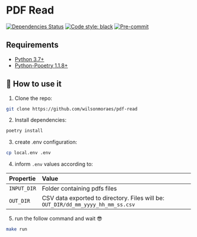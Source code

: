 # PDF Read

<div align="left">


[![Dependencies Status](https://img.shields.io/badge/dependencies-up%20to%20date-brightgreen.svg)](https://github.com/TezRomacH/python-package-template/pulls?utf8=%E2%9C%93&q=is%3Apr%20author%3Aapp%2Fdependabot)
[![Code style: black](https://img.shields.io/badge/code%20style-black-000000.svg)](https://github.com/psf/black)
[![Pre-commit](https://img.shields.io/badge/pre--commit-enabled-brightgreen?logo=pre-commit&logoColor=white)](https://github.com/TezRomacH/python-package-template/blob/master/.pre-commit-config.yaml)

</div>


## Requirements
* [Python 3.7+](https://python.org)
* [Python-Pooetry 1.1.8+](https://python-poetry.org/)

## 🤯 How to use it


1. Clone the repo:

```bash
git clone https://github.com/wilsonmoraes/pdf-read
```
2. Install dependencies:

```bash
poetry install
```


3. create .env configuration:

```bash
cp local.env .env
```

4.  inform `.env` values according to:

|             Propertie             |           Value            |
| :------------------------------ | :--------------------------- |
|   `INPUT_DIR`   | Folder containing pdfs files |
|    `OUT_DIR`    |  CSV data exported to directory. Files will be: `OUT_DIR/dd_mm_yyyy_hh_mm_ss.csv` |

5. run the follow command and wait 😎


```bash
make run
```
